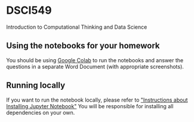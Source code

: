 # DSCI549
Introduction to Computational Thinking and Data Science

## Using the notebooks for your homework
You should be using [Google Colab](https://github.com/msoley/CSCI549/blob/master/In-class%20exercises/Practicum%201/Getting%20Started%20with%20Google%20Colab.pdf) to run the notebooks and answer the questions in a separate Word Document (with appropriate screenshots).

## Running locally
If you want to run the notebook locally, please refer to
["Instructions about Installing Jupyter Notebook"](https://github.com/msoley/CSCI549/blob/master/In-class%20exercises/Practicum%201/Instructions%20about%20Installing%20Jupyter%20Notebook.pdf)
You will be responsible for installing all dependencies on your own. 
